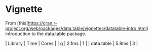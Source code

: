 # Vignette

From [this]https://cran.r-project.org/web/packages/data.table/vignettes/datatable-intro.html) introduction to the data.table package.

| Library | Time | Cores |
| q | 2.1ms | 1 |
| data.table | 5.8ms | 3 |
